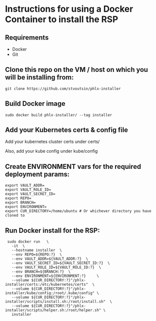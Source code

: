 # Instructions for using a Docker Container to install the RSP


## Requirements

* Docker
* Git



## Clone this repo on the VM / host on which you will be installing from:

```
git clone https://github.com/stvoutsin/phlx-installer
```


## Build Docker image

```
sudo docker build phlx-installer/ --tag installer
```

## Add your Kubernetes certs & config file

Add your kubernetes cluster certs under certs/

Also, add your kube config under kube/config


## Create ENVIRONMENT vars for the required deployment params:

```
export VAULT_ADDR=
export VAULT_ROLE_ID=
export VAULT_SECRET_ID=
export REPO=
export BRANCH=
export ENVIRONMENT=
export CUR_DIRECTORY=/home/ubuntu # Or whichever directory you have cloned to

```


## Run Docker install for the RSP:

```
 sudo docker run   \
   -it  \
   --hostname installer  \
   --env REPO=${REPO:?}  \
   --env VAULT_ADDR=${VAULT_ADDR:?}  \
   --env VAULT_SECRET_ID=${VAULT_SECRET_ID:?}  \
   --env VAULT_ROLE_ID=${VAULT_ROLE_ID:?}  \
   --env BRANCH=${BRANCH:?}  \
   --env ENVIRONMENT=${ENVIRONMENT:?}     \
   --volume ${CUR_DIRECTORY:?}"/phlx-installer/certs:/etc/kubernetes/certs"  \
   --volume ${CUR_DIRECTORY:?}"/phlx-installer/kube/config:/root/.kube/config" \
   --volume ${CUR_DIRECTORY:?}"/phlx-installer/scripts/install.sh:/root/install.sh"  \
   --volume ${CUR_DIRECTORY:?}"/phlx-installer/scripts/helper.sh:/root/helper.sh" \
   installer
```

